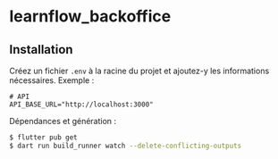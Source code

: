 # learnflow_backoffice

## Installation
Créez un fichier `.env` à la racine du projet et ajoutez-y les informations nécessaires. Exemple :

```
# API
API_BASE_URL="http://localhost:3000"
```

Dépendances et génération :
```bash
$ flutter pub get
$ dart run build_runner watch --delete-conflicting-outputs
```
